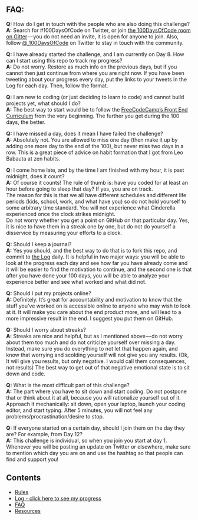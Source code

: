 ## FAQ:

**Q:** How do I get in touch with the people who are also doing this challenge?  
**A:** Search for #100DaysOfCode on Twitter, or join [the 100DaysOfCode room on Gitter](https://gitter.im/Kallaway/100DaysOfCode) — you do not need an invite, it is open for anyone to join. Also, follow [@_100DaysOfCode](https://twitter.com/_100DaysOfCode) on Twitter to stay in touch with the community.

**Q:** I have already started the challenge, and I am currently on Day 8. How can I start using this repo to track my progress?  
**A:** Do not worry. Restore as much info on the previous days, but if you cannot then just continue from where you are right now. If you have been tweeting about your progress every day, put the links to your tweets in the Log for each day. Then, follow the format.  

**Q:** I am new to coding (or just deciding to learn to code) and cannot build projects yet, what should I do?  
**A:** The best way to start would be to follow the [FreeCodeCamp’s Front End Curriculum](https://www.freecodecamp.com/) from the very beginning. The further you get during the 100 days, the better.  

**Q:** I have missed a day, does it mean I have failed the challenge?  
**A:** Absolutely not. You are allowed to miss one day (then make it up by adding one more day to the end of the 100), but never miss two days in a row. This is a great piece of advice on habit formation that I got from Leo Babauta at zen habits.  

**Q:** I come home late, and by the time I am finished with my hour, it is past midnight, does it count?  
**A:** Of course it counts! The rule of thumb is: have you coded for at least an hour before going to sleep that day? If yes, you are on track.  
The reason for this is that we all have different schedules and different life periods (kids, school, work, and what have you) so do not hold yourself to some arbitrary time standard. You will not experience what Cinderella experienced once the clock strikes midnight.  
Do not worry whether you get a point on GitHub on that particular day. Yes, it is nice to have them in a streak one by one, but do not do yourself a disservice by measuring your efforts to a clock.  

**Q:** Should I keep a journal?  
**A:** Yes you should, and the best way to do that is to fork this repo, and commit to [the Log](log.md) daily. It is helpful in two major ways: you will be able to look at the progress each day and see how far you have already come and it will be easier to find the motivation to continue, and the second one is that after you have done your 100 days, you will be able to analyze your experience better and see what worked and what did not.

**Q:** Should I put my projects online?  
**A:** Definitely. It’s great for accountability and motivation to know that the stuff you’ve worked on is accessible online to anyone who may wish to look at it. It will make you care about the end product more, and will lead to a more impressive result in the end. I suggest you put them on GitHub.

**Q:** Should I worry about streaks?  
**A:** Streaks are nice and helpful, but as I mentioned above — do not worry about them too much and do not criticize yourself over missing a day. Instead, make sure you do everything to not let that happen again, and know that worrying and scolding yourself will not give you any results. (Ok, It will give you results, but only negative. I would call them consequences, not results) The best way to get out of that negative emotional state is to sit down and code.

**Q:** What is the most difficult part of this challenge?  
**A:** The part where you have to sit down and start coding. Do not postpone that or think about it at all, because you will rationalize yourself out of it. Approach it mechanically: sit down, open your laptop, launch your coding editor, and start typing. After 5 minutes, you will not feel any problems/procrastination/desire to stop.  

**Q:** If everyone started on a certain day, should I join them on the day they are? For example, from Day 12?  
**A:** This challenge is individual, so when you join you start at day 1. Whenever you will be posting an update on Twitter or elsewhere, make sure to mention which day you are on and use the hashtag so that people can find and support you!  

## Contents
* [Rules](rules.md)
* [Log - click here to see my progress](log.md)
* [FAQ](FAQ.md)
* [Resources](resources.md)
